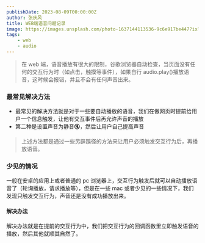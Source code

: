 ```yaml
---
publishDate: 2023-08-09T00:00:00Z
author: 张庆风
title: WEB端语音问题记录
image: https://images.unsplash.com/photo-1637144113536-9c6e917be447?ixlib=rb-4.0.3&ixid=M3wxMjA3fDB8MHxwaG90by1wYWdlfHx8fGVufDB8fHx8fA%3D%3D&auto=format&fit=crop&w=1674&q=80
tags:
    - web
    - audio
---
```


> 在 web 端，语音播放有很大的限制，谷歌浏览器自动检查，当页面没有任何的交互行为时（如点击，触摸等事件），如果自行 audio.play()播放语音，这时候会报错，并且不会有任何声音出来。

### 最常见解决方法

- 最常见的解决方法就是对于一些要自动播放的语音，我们在做网页时提前给用户一个信息触发，让他有交互事件后再允许声音的播放
- 第二种是设置声音为静音🔇，然后让用户自己提高声音
> 上述方法都是通过一些另辟蹊径的方法来让用户必须触发交互行为后，再播放语音。

### 少见的情况
一般在安卓的应用上或者普通的 pc 浏览器上，交互行为触发后就可以自动播放语音了（轮询播放，请求播放等），但是在一些 mac 或者少见的一些情况下，我们发现只触发交互行为，声音还是没有成功播放出来。
#### 解决办法
解决办法就是在提前的交互行为中，我们把交互行为的回调函数里立即触发语音的播放，然后其他就顺其自然了。
